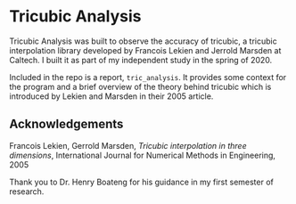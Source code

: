 # Tricubic Analysis
Tricubic Analysis was built to observe the accuracy of tricubic, a tricubic interpolation library developed by Francois Lekien and Jerrold Marsden at Caltech.
I built it as part of my independent study in the spring of 2020.

Included in the repo is a report, `tric_analysis`.
It provides some context for the program and a brief overview of the theory behind tricubic which is introduced by Lekien and Marsden in their 2005 article.

## Acknowledgements
Francois Lekien, Gerrold Marsden, *Tricubic interpolation in three dimensions*, International Journal for Numerical Methods in Engineering, 2005

Thank you to Dr. Henry Boateng for his guidance in my first semester of research.
